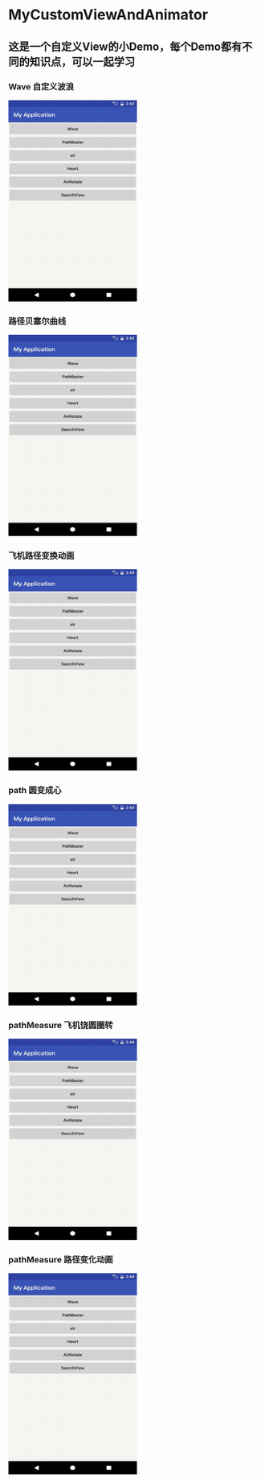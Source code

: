 # MyCustomViewAndAnimator

## 这是一个自定义View的小Demo，每个Demo都有不同的知识点，可以一起学习

### Wave 自定义波浪
<img src="https://github.com/MlxChange/MyCustomViewAndAnimator/blob/master/Screenshots/demo.gif" width="256px" height="400px" />

### 路径贝塞尔曲线
<img src="https://github.com/MlxChange/MyCustomViewAndAnimator/blob/master/Screenshots/demo2.gif" width="256px" height="400px" />

### 飞机路径变换动画
<img src="https://github.com/MlxChange/MyCustomViewAndAnimator/blob/master/Screenshots/demo3.gif" width="256px" height="400px" />

### path 圆变成心
<img src="https://github.com/MlxChange/MyCustomViewAndAnimator/blob/master/Screenshots/demo4.gif" width="256px" height="400px" />

### pathMeasure 飞机饶圆圈转
<img src="https://github.com/MlxChange/MyCustomViewAndAnimator/blob/master/Screenshots/demo5.gif" width="256px" height="400px" />

### pathMeasure 路径变化动画
<img src="https://github.com/MlxChange/MyCustomViewAndAnimator/blob/master/Screenshots/demo6.gif" width="256px" height="400px" />
